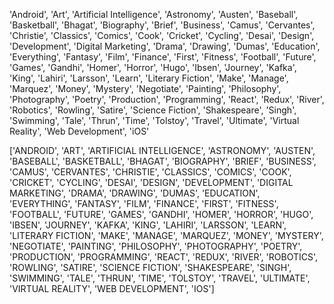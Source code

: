 'Android', 'Art', 'Artificial Intelligence', 'Astronomy', 'Austen', 'Baseball', 'Basketball', 'Bhagat', 'Biography', 'Brief', 'Business', 'Camus', 'Cervantes', 'Christie', 'Classics', 'Comics', 'Cook', 'Cricket', 'Cycling', 'Desai', 'Design', 'Development', 'Digital Marketing', 'Drama', 'Drawing', 'Dumas', 'Education', 'Everything', 'Fantasy', 'Film', 'Finance', 'First', 'Fitness', 'Football', 'Future', 'Games', 'Gandhi', 'Homer', 'Horror', 'Hugo', 'Ibsen', 'Journey', 'Kafka', 'King', 'Lahiri', 'Larsson', 'Learn', 'Literary Fiction', 'Make', 'Manage', 'Marquez', 'Money', 'Mystery', 'Negotiate', 'Painting', 'Philosophy', 'Photography', 'Poetry', 'Production', 'Programming', 'React', 'Redux', 'River', 'Robotics', 'Rowling', 'Satire', 'Science Fiction', 'Shakespeare', 'Singh', 'Swimming', 'Tale', 'Thrun', 'Time', 'Tolstoy', 'Travel', 'Ultimate', 'Virtual Reality', 'Web Development', 'iOS'

['ANDROID', 'ART', 'ARTIFICIAL INTELLIGENCE', 'ASTRONOMY', 'AUSTEN', 'BASEBALL', 'BASKETBALL', 'BHAGAT', 'BIOGRAPHY', 'BRIEF', 'BUSINESS', 'CAMUS', 'CERVANTES', 'CHRISTIE', 'CLASSICS', 'COMICS', 'COOK', 'CRICKET', 'CYCLING', 'DESAI', 'DESIGN', 'DEVELOPMENT', 'DIGITAL MARKETING', 'DRAMA', 'DRAWING', 'DUMAS', 'EDUCATION', 'EVERYTHING', 'FANTASY', 'FILM', 'FINANCE', 'FIRST', 'FITNESS', 'FOOTBALL', 'FUTURE', 'GAMES', 'GANDHI', 'HOMER', 'HORROR', 'HUGO', 'IBSEN', 'JOURNEY', 'KAFKA', 'KING', 'LAHIRI', 'LARSSON', 'LEARN', 'LITERARY FICTION', 'MAKE', 'MANAGE', 'MARQUEZ', 'MONEY', 'MYSTERY', 'NEGOTIATE', 'PAINTING', 'PHILOSOPHY', 'PHOTOGRAPHY', 'POETRY', 'PRODUCTION', 'PROGRAMMING', 'REACT', 'REDUX', 'RIVER', 'ROBOTICS', 'ROWLING', 'SATIRE', 'SCIENCE FICTION', 'SHAKESPEARE', 'SINGH', 'SWIMMING', 'TALE', 'THRUN', 'TIME', 'TOLSTOY', 'TRAVEL', 'ULTIMATE', 'VIRTUAL REALITY', 'WEB DEVELOPMENT', 'IOS']